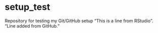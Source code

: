 # setup_test
Repository for testing my Git/GitHub setup
“This is a line from RStudio”.
“Line added from GitHub.”
